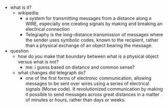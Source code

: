   * what is it?
    * wikipedia:
      * a system for transmitting messages from a distance along a WIRE, especially one creating signals by making and breaking an electrical connection
      * Telegraphy is the long-distance transmission of messages where the sender uses symbolic codes, known to the recipient, rather than a physical exchange of an object bearing the message.
  * question
    * how do you make that boundary between what is a physical object versus what is not?
      * me: i guess based on distance and common sense?
    * what changes did telegraph do?
      * one of the first forms of electronic communication, allowing messages to be sent over wires using a series of electrical signals (Morse code). It revolutionized communication by making it possible to send messages across great distances in a matter of minutes or hours, rather than days or weeks.
